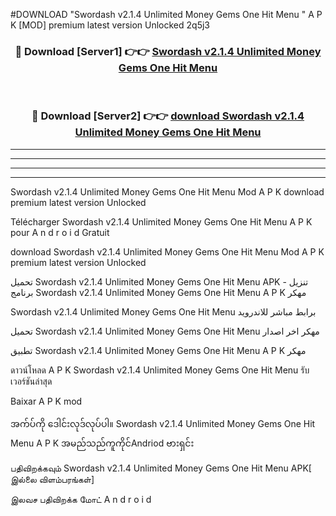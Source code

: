 #DOWNLOAD "Swordash v2.1.4 Unlimited Money Gems One Hit Menu " A P K [MOD] premium latest version Unlocked 2q5j3 



<div align="center">

<h3>🔴 Download [Server1] 👉👉 <a href="https://apkdownload12.web.app/?title=Swordash v2.1.4 Unlimited Money Gems One Hit Menu ">Swordash v2.1.4 Unlimited Money Gems One Hit Menu  </a></h3><br>

<h3>🔴 Download [Server2] 👉👉 <a href="https://apkdownload12.web.app/?title=Swordash v2.1.4 Unlimited Money Gems One Hit Menu ">download Swordash v2.1.4 Unlimited Money Gems One Hit Menu  </a></h3>
</div>


----------------------------------------------------------

----------------------------------------------------------

----------------------------------------------------------

----------------------------------------------------------


Swordash v2.1.4 Unlimited Money Gems One Hit Menu  Mod A P K download premium latest version Unlocked

Télécharger  Swordash v2.1.4 Unlimited Money Gems One Hit Menu  A P K pour A n d r o i d Gratuit

download Swordash v2.1.4 Unlimited Money Gems One Hit Menu  Mod A P K premium latest version Unlocked

تحميل Swordash v2.1.4 Unlimited Money Gems One Hit Menu  APK - تنزيل برنامج Swordash v2.1.4 Unlimited Money Gems One Hit Menu  A P K مهكر

Swordash v2.1.4 Unlimited Money Gems One Hit Menu  برابط مباشر للاندرويد

تحميل Swordash v2.1.4 Unlimited Money Gems One Hit Menu  مهكر اخر اصدار

تطبيق Swordash v2.1.4 Unlimited Money Gems One Hit Menu  A P K مهكر

ดาวน์โหลด A P K Swordash v2.1.4 Unlimited Money Gems One Hit Menu  รับเวอร์ชันล่าสุด

Baixar A P K mod

အက်ပ်ကို ဒေါင်းလုဒ်လုပ်ပါ။ Swordash v2.1.4 Unlimited Money Gems One Hit Menu  A P K အမည်သည်ကူကိုင်Andriod ဗားရှင်း

பதிவிறக்கவும் Swordash v2.1.4 Unlimited Money Gems One Hit Menu  APK[ இல்லை விளம்பரங்கள்] 
 
இலவச பதிவிறக்க மோட் A n d r o i d



